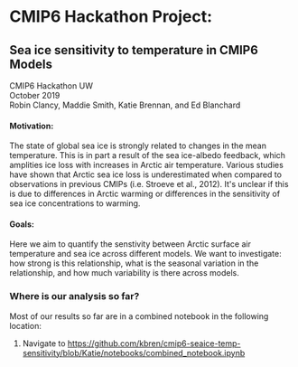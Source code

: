 # CMIP6 Hackathon Project:
## Sea ice sensitivity to temperature in CMIP6 Models

CMIP6 Hackathon UW  
October 2019  
Robin Clancy, Maddie Smith, Katie Brennan, and Ed Blanchard 
  
#### Motivation:
The state of global sea ice is strongly related to changes in the mean temperature. This is in part a result of the sea ice-albedo feedback, which amplities ice loss with increases in Arctic air temperature. 
Various studies have shown that Arctic sea ice loss is underestimated when compared to observations in previous CMIPs (i.e. Stroeve et al., 2012). It's unclear if this is due to differences in Arctic warming or differences in the sensitivity of sea ice concentrations to warming.

#### Goals:
Here we aim to quantify the senstivity between Arctic surface air temperature and sea ice across different models. We want to investigate: how strong is this relationship, what is the seasonal variation in the relationship, and how much variability is there across models. 

### Where is our analysis so far?

Most of our results so far are in a combined notebook in the following location: 

1. Navigate to https://github.com/kbren/cmip6-seaice-temp-sensitivity/blob/Katie/notebooks/combined_notebook.ipynb
